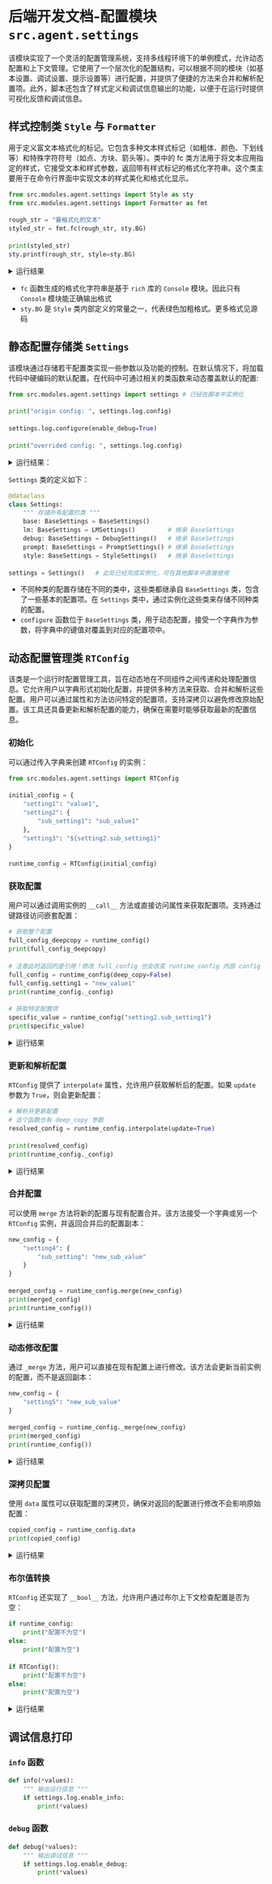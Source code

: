 <!-- markdownlint-disable MD033 -->
<!-- markdownlint-disable MD001 -->

# 后端开发文档-配置模块 `src.agent.settings`

该模块实现了一个灵活的配置管理系统，支持多线程环境下的单例模式，允许动态配置和上下文管理。它使用了一个层次化的配置结构，可以根据不同的模块（如基本设置、调试设置、提示设置等）进行配置，并提供了便捷的方法来合并和解析配置项。此外，脚本还包含了样式定义和调试信息输出的功能，以便于在运行时提供可视化反馈和调试信息。

## 样式控制类 `Style` 与 `Formatter`

用于定义富文本格式化的标记。它包含多种文本样式标记（如粗体、颜色、下划线等）和特殊字符符号（如点、方块、箭头等）。类中的 fc 类方法用于将文本应用指定的样式，它接受文本和样式参数，返回带有样式标记的格式化字符串。这个类主要用于在命令行界面中实现文本的样式美化和格式化显示。

```python
from src.modules.agent.settings import Style as sty
from src.modules.agent.settings import Formatter as fmt

rough_str = "要格式化的文本"
styled_str = fmt.fc(rough_str, sty.BG)

print(styled_str)
sty.printf(rough_str, style=sty.BG)
```

<details>

<summary>运行结果</summary>

![alt text](settings-1.png)

</details>

- `fc` 函数生成的格式化字符串是基于 `rich` 库的 `Console` 模块。因此只有 `Console` 模块能正确输出格式
- `sty.BG` 是 `Style` 类内部定义的常量之一，代表绿色加粗格式。更多格式见源码

## 静态配置存储类 `Settings`

该模块通过存储若干配置类实现一些参数以及功能的控制。在默认情况下，将加载代码中硬编码的默认配置。在代码中可通过相关的类函数来动态覆盖默认的配置:

```python
from src.modules.agent.settings import settings # 已经在脚本中实例化

print("origin config: ", settings.log.config)

settings.log.configure(enable_debug=True)

print("overrided config: ", settings.log.config)
```

<details>

<summary>运行结果：</summary>

```bash
origin config:  {'enable_chain_visualize': True, 'enable_debug': False, 'enable_info': True}
overrided config:  {'enable_chain_visualize': True, 'enable_debug': True, 'enable_info': True}
```

</details>

`Settings` 类的定义如下：

```python
@dataclass
class Settings:
    """ 存储所有配置的类 """
    base: BaseSettings = BaseSettings()
    lm: BaseSettings = LMSettings()         # 继承 BaseSettings
    debug: BaseSettings = DebugSettings()   # 继承 BaseSettings
    prompt: BaseSettings = PromptSettings() # 继承 BaseSettings
    style: BaseSettings = StyleSettings()   # 继承 BaseSettings

settings = Settings()   # 此处已经完成实例化，可在其他脚本中直接使用
```

- 不同种类的配置存储在不同的类中，这些类都继承自 `BaseSettings` 类，包含了一些基本的配置项。在 `Settings` 类中，通过实例化这些类来存储不同种类的配置。
- `configure` 函数位于 `BaseSettings` 类，用于动态配置，接受一个字典作为参数，将字典中的键值对覆盖到对应的配置项中。

## 动态配置管理类 `RTConfig`

该类是一个运行时配置管理工具，旨在动态地在不同组件之间传递和处理配置信息。它允许用户以字典形式初始化配置，并提供多种方法来获取、合并和解析这些配置。用户可以通过属性和方法访问特定的配置项，支持深拷贝以避免修改原始配置。该工具还具备更新和解析配置的能力，确保在需要时能够获取最新的配置信息。

### 初始化

可以通过传入字典来创建 `RTConfig` 的实例：

```python
from src.modules.agent.settings import RTConfig

initial_config = {
    "setting1": "value1",
    "setting2": {
        "sub_setting1": "sub_value1"
    },
    "setting3": "${setting2.sub_setting1}"
}

runtime_config = RTConfig(initial_config)
```

### 获取配置

用户可以通过调用实例的 `__call__` 方法或直接访问属性来获取配置项。支持通过键路径访问嵌套配置：

```python
# 获取整个配置
full_config_deepcopy = runtime_config()
print(full_config_deepcopy)

# 注意此时返回的是引用！修改 full_config 也会改变 runtime_config 内部 config 的值！
full_config = runtime_config(deep_copy=False)  
full_config.setting1 = "new_value1"
print(runtime_config._config) 

# 获取特定配置项
specific_value = runtime_config("setting2.sub_setting1")
print(specific_value)
```

<details>

<summary>运行结果</summary>

```bash
{'setting1': 'value1', 'setting2': {'sub_setting1': 'sub_value1'}, 'setting3': '${setting2.sub_setting1}'}
{'setting1': 'new_value1', 'setting2': {'sub_setting1': 'sub_value1'}, 'setting3': '${setting2.sub_setting1}'}
sub_value1
```

</details>

### 更新和解析配置

`RTConfig` 提供了 `interpolate` 属性，允许用户获取解析后的配置。如果 `update` 参数为 `True`，则会更新配置：

```python
# 解析并更新配置
# 这个函数也有 deep_copy 参数
resolved_config = runtime_config.interpolate(update=True) 

print(resolved_config)
print(runtime_config._config)
```

<details>

<summary>运行结果</summary>

```bash
{'setting1': 'new_value1', 'setting2': {'sub_setting1': 'sub_value1'}, 'setting3': 'sub_value1'}
{'setting1': 'new_value1', 'setting2': {'sub_setting1': 'sub_value1'}, 'setting3': 'sub_value1'}
```

</details>

### 合并配置

可以使用 `merge` 方法将新的配置与现有配置合并。该方法接受一个字典或另一个 `RTConfig` 实例，并返回合并后的配置副本：

```python
new_config = {
    "setting4": {
        "sub_setting": "new_sub_value"
    }
}

merged_config = runtime_config.merge(new_config)
print(merged_config)
print(runtime_config())
```

<details>

<summary>运行结果</summary>

```bash
{'setting1': 'new_value1', 'setting2': {'sub_setting1': 'sub_value1'}, 'setting3': 'sub_value1', 'setting4': {'sub_setting': 'new_sub_value'}}
{'setting1': 'new_value1', 'setting2': {'sub_setting1': 'sub_value1'}, 'setting3': 'sub_value1'}
```

</details>

### 动态修改配置

通过 `_merge` 方法，用户可以直接在现有配置上进行修改。该方法会更新当前实例的配置，而不是返回副本：

```python
new_config = {
    "setting5": "new_sub_value"
}

merged_config = runtime_config._merge(new_config)
print(merged_config)
print(runtime_config())
```

<details>

<summary>运行结果</summary>

```bash
{'setting1': 'new_value1', 'setting2': {'sub_setting1': 'sub_value1'}, 'setting3': 'sub_value1', 'setting5': 'new_sub_value'}
{'setting1': 'new_value1', 'setting2': {'sub_setting1': 'sub_value1'}, 'setting3': 'sub_value1', 'setting5': 'new_sub_value'}
```

</details>

### 深拷贝配置

使用 `data` 属性可以获取配置的深拷贝，确保对返回的配置进行修改不会影响原始配置：

```python
copied_config = runtime_config.data
print(copied_config)
```

<details>

<summary>运行结果</summary>

```bash
{'setting1': 'new_value1', 'setting2': {'sub_setting1': 'sub_value1'}, 'setting3': 'sub_value1', 'setting5': 'new_sub_value'}
```

</details>

### 布尔值转换

`RTConfig` 还实现了 `__bool__` 方法，允许用户通过布尔上下文检查配置是否为空：

```python
if runtime_config:
    print("配置不为空")
else:
    print("配置为空")
    
if RTConfig():
    print("配置不为空")
else:
    print("配置为空")
```

<details>

<summary>运行结果</summary>

```bash
配置不为空
配置为空
```

</details>

## 调试信息打印

### `info` 函数

```python
def info(*values):
    """ 输出运行信息 """
    if settings.log.enable_info:
        print(*values)
```

### `debug` 函数

```python
def debug(*values):
    """ 输出调试信息 """
    if settings.log.enable_debug:
        print(*values)
```
